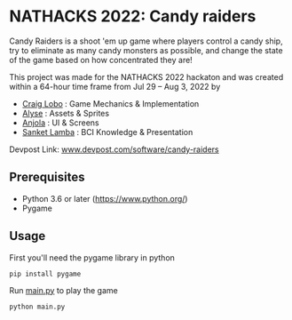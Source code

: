 # NATHACKS 2022: Candy raiders

Candy Raiders is a shoot 'em up game where players control a candy ship, try to eliminate as many candy monsters as possible, and change the state of the game based on how concentrated they are!

This project was made for the NATHACKS 2022 hackaton and was created within a 64-hour time frame from Jul 29 – Aug 3, 2022 by

- [Craig Lobo](https://github.com/craiglobo1) : Game Mechanics & Implementation 
- [Alyse](https://github.com/aridge03) : Assets & Sprites
- [Anjola](https://github.com/anj0la) : UI & Screens 
- [Sanket Lamba](https://github.com/Sanky2308) : BCI Knowledge & Presentation

Devpost Link: www.devpost.com/software/candy-raiders
## Prerequisites
- Python 3.6 or later (https://www.python.org/)
- Pygame

## Usage
First you'll need the pygame library in python
```shell
pip install pygame
```
Run [main.py](./main.py) to play the game
```shell
python main.py
```
